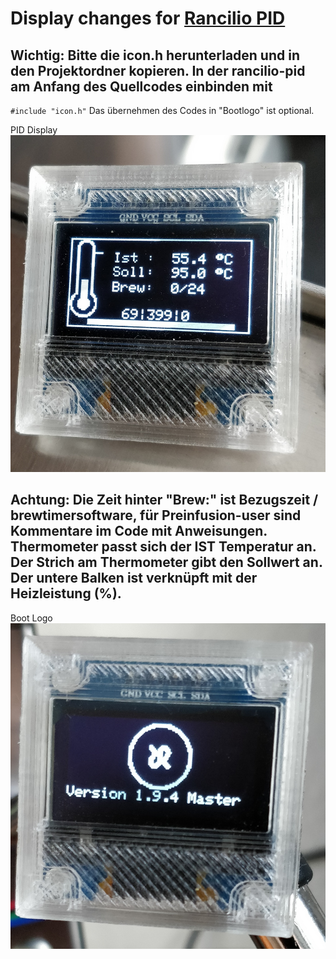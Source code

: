 # Display changes for [Rancilio PID](https://github.com/rancilio-pid/ranciliopid "Rancilio PID")

## Wichtig:  Bitte die icon.h herunterladen und in den Projektordner kopieren. In der rancilio-pid am Anfang des Quellcodes einbinden mit 
`#include "icon.h"` 
Das übernehmen des Codes in "Bootlogo" ist optional. 

PID Display
![Display Screen](https://raw.githubusercontent.com/cron1c/ranciliopid-display/master/IMG_20190812_131532__01.jpg)

Achtung: Die Zeit hinter "Brew:" ist Bezugszeit / brewtimersoftware, für Preinfusion-user sind Kommentare im Code mit Anweisungen.  
Thermometer passt sich der IST Temperatur an. Der Strich am Thermometer gibt den Sollwert an. 
Der untere Balken ist verknüpft mit der Heizleistung (%). 
------------
Boot Logo ![Boot logo](https://raw.githubusercontent.com/cron1c/ranciliopid-display/master/IMG_20190812_134335__01.jpg)

